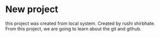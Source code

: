# New project

this project was created from local system.
Created by rushi shirbhate.
From this project, we are going to learn about the git and github.